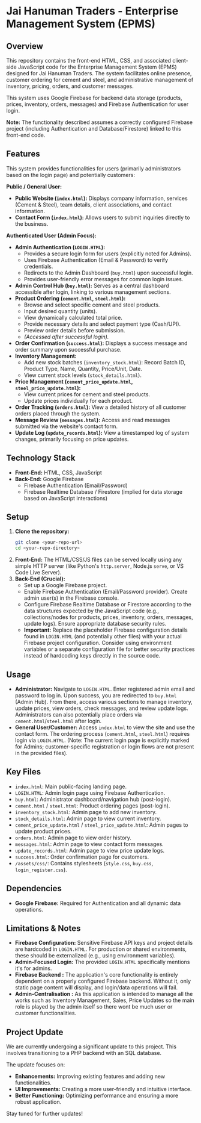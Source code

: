 # Jai Hanuman Traders - Enterprise Management System (EPMS)

## Overview

This repository contains the front-end HTML, CSS, and associated client-side JavaScript code for the Enterprise Management System (EPMS) designed for Jai Hanuman Traders. The system facilitates online presence, customer ordering for cement and steel, and administrative management of inventory, pricing, orders, and customer messages.

This system uses Google Firebase for backend data storage (products, prices, inventory, orders, messages) and Firebase Authentication for user login.

**Note:** The functionality described assumes a correctly configured Firebase project (including Authentication and Database/Firestore) linked to this front-end code.

## Features

This system provides functionalities for users (primarily administrators based on the login page) and potentially customers:

**Public / General User:**

* **Public Website (`index.html`):** Displays company information, services (Cement & Steel), team details, client associations, and contact information.
* **Contact Form (`index.html`):** Allows users to submit inquiries directly to the business.

**Authenticated User (Admin Focus):**

* **Admin Authentication (`LOGIN.HTML`):**
    * Provides a secure login form for users (explicitly noted for Admins).
    * Uses Firebase Authentication (Email & Password) to verify credentials.
    * Redirects to the Admin Dashboard (`buy.html`) upon successful login.
    * Provides user-friendly error messages for common login issues.
* **Admin Control Hub (`buy.html`):** Serves as a central dashboard accessible after login, linking to various management sections.
* **Product Ordering (`cement.html`, `steel.html`):**
    * Browse and select specific cement and steel products.
    * Input desired quantity (units).
    * View dynamically calculated total price.
    * Provide necessary details and select payment type (Cash/UPI).
    * Preview order details before submission.
    * *(Accessed after successful login).*
* **Order Confirmation (`success.html`):** Displays a success message and order summary upon successful purchase.
* **Inventory Management:**
    * Add new stock batches (`inventory_stock.html`): Record Batch ID, Product Type, Name, Quantity, Price/Unit, Date.
    * View current stock levels (`stock_details.html`).
* **Price Management (`cement_price_update.html`, `steel_price_update.html`):**
    * View current prices for cement and steel products.
    * Update prices individually for each product.
* **Order Tracking (`orders.html`):** View a detailed history of all customer orders placed through the system.
* **Message Review (`messages.html`):** Access and read messages submitted via the website's contact form.
* **Update Log (`update_records.html`):** View a timestamped log of system changes, primarily focusing on price updates.

## Technology Stack

* **Front-End:** HTML, CSS, JavaScript
* **Back-End:** Google Firebase
    * Firebase Authentication (Email/Password)
    * Firebase Realtime Database / Firestore (implied for data storage based on JavaScript interactions)

## Setup

1.  **Clone the repository:**
    ```bash
    git clone <your-repo-url>
    cd <your-repo-directory>
    ```
2.  **Front-End:** The HTML/CSS/JS files can be served locally using any simple HTTP server (like Python's `http.server`, Node.js `serve`, or VS Code Live Server).
3.  **Back-End (Crucial):**
    * Set up a Google Firebase project.
    * Enable Firebase Authentication (Email/Password provider). Create admin user(s) in the Firebase console.
    * Configure Firebase Realtime Database or Firestore according to the data structures expected by the JavaScript code (e.g., collections/nodes for products, prices, inventory, orders, messages, update logs). Ensure appropriate database security rules.
    * **Important:** Replace the placeholder Firebase configuration details found in `LOGIN.HTML` (and potentially other files) with your actual Firebase project configuration. Consider using environment variables or a separate configuration file for better security practices instead of hardcoding keys directly in the source code.

## Usage

* **Administrator:** Navigate to `LOGIN.HTML`. Enter registered admin email and password to log in. Upon success, you are redirected to `buy.html` (Admin Hub). From there, access various sections to manage inventory, update prices, view orders, check messages, and review update logs. Administrators can also potentially place orders via `cement.html`/`steel.html` after login.
* **General User/Customer:** Access `index.html` to view the site and use the contact form. The ordering process (`cement.html`, `steel.html`) requires login via `LOGIN.HTML`. (Note: The current login page is explicitly marked for Admins; customer-specific registration or login flows are not present in the provided files).

## Key Files

* `index.html`: Main public-facing landing page.
* `LOGIN.HTML`: Admin login page using Firebase Authentication.
* `buy.html`: Administrator dashboard/navigation hub (post-login).
* `cement.html` / `steel.html`: Product ordering pages (post-login).
* `inventory_stock.html`: Admin page to add new inventory.
* `stock_details.html`: Admin page to view current inventory.
* `cement_price_update.html` / `steel_price_update.html`: Admin pages to update product prices.
* `orders.html`: Admin page to view order history.
* `messages.html`: Admin page to view contact form messages.
* `update_records.html`: Admin page to view price update logs.
* `success.html`: Order confirmation page for customers.
* `/assets/css/`: Contains stylesheets (`style.css`, `buy.css`, `login_register.css`).

## Dependencies

* **Google Firebase:** Required for Authentication and all dynamic data operations.

## Limitations & Notes

* **Firebase Configuration:** Sensitive Firebase API keys and project details are hardcoded in `LOGIN.HTML`. For production or shared environments, these should be externalized (e.g., using environment variables).
* **Admin-Focused Login:** The provided `LOGIN.HTML` specifically mentions it's for admins.
* **Firebase Backend :** The application's core functionality is entirely dependent on a properly configured Firebase backend. Without it, only static page content will display, and login/data operations will fail.
* **Admin-Centralisation :** As this application is intended to manage all the works such as Inventory Management, Sales, Price Updates so the main role is played by the admin itself so there wont be much user or customer functionalities.

## Project Update

We are currently undergoing a significant update to this project. This involves transitioning to a PHP backend with an SQL database.

The update focuses on:

* **Enhancements:** Improving existing features and adding new functionalities.
* **UI Improvements:** Creating a more user-friendly and intuitive interface.
* **Better Functioning:** Optimizing performance and ensuring a more robust application.

Stay tuned for further updates!
